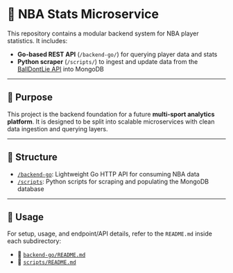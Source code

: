 # 🏀 NBA Stats Microservice

This repository contains a modular backend system for NBA player statistics. It includes:

- **Go-based REST API** (`/backend-go/`) for querying player data and stats
- **Python scraper** (`/scripts/`) to ingest and update data from the [BallDontLie API](https://www.balldontlie.io) into MongoDB

---

## 🎯 Purpose

This project is the backend foundation for a future **multi-sport analytics platform**. It is designed to be split into scalable microservices with clean data ingestion and querying layers.

---

## 📁 Structure

- [`/backend-go`](./backend-go): Lightweight Go HTTP API for consuming NBA data
- [`/scripts`](./scripts): Python scripts for scraping and populating the MongoDB database

---

## 🚀 Usage

For setup, usage, and endpoint/API details, refer to the `README.md` inside each subdirectory:

- 📘 [`backend-go/README.md`](./backend-go/README.md)
- 📘 [`scripts/README.md`](./scripts/README.md)
